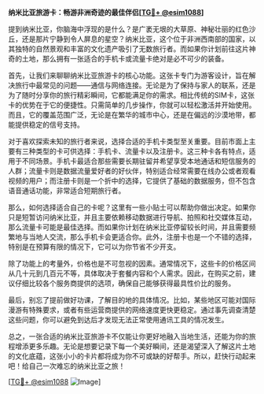 **纳米比亚旅游卡：畅游非洲奇迹的最佳伴侣[[TG💪+ @esim1088](https://t.me/s/esim1088)]**

提到纳米比亚，你脑海中浮现的是什么？是广袤无垠的大草原、神秘壮丽的红色沙丘，还是那片宁静到令人屏息的星空？纳米比亚，这个位于非洲西南部的国家，以其独特的自然景观和丰富的文化遗产吸引了无数旅行者。而如果你计划前往这片神奇的土地，那么拥有一张适合的手机卡或流量卡绝对是必不可少的装备。

首先，让我们来聊聊纳米比亚旅游卡的核心功能。这张卡专门为游客设计，旨在解决旅行中最常见的问题——通信与网络连接。无论是为了保持与家人的联系，还是为了随时分享你的旅行精彩瞬间，它都能满足你的需求。相比传统的SIM卡，这张卡的优势在于它的便捷性。只需简单的几步操作，你就可以轻松激活并开始使用。而且，它的覆盖范围广泛，无论是在繁华的城市中心，还是在偏远的沙漠地带，都能提供稳定的信号支持。

对于喜欢探索未知的旅行者来说，选择合适的手机卡类型至关重要。目前市面上主要有三种类型的卡可供选择：手机卡、流量卡以及注册卡。这三种卡各有特点，适用于不同场景。手机卡最适合那些需要长期驻留并希望享受本地通话和短信服务的人群；流量卡则是数据流量爱好者的好伙伴，特别适合经常需要在线办公或者观看视频的用户；而注册卡则是一个折中的选择，它提供了基础的数据服务，但不包含语音通话功能，非常适合短期旅行者。

那么，如何选择适合自己的卡呢？这里有一些小贴士可以帮助你做出决定。如果你只是短暂访问纳米比亚，并且主要依赖移动数据进行导航、拍照和社交媒体互动，那么流量卡可能是最佳选择。而如果你计划在纳米比亚停留较长时间，并且需要频繁地与当地人交流，那么手机卡会更适合你。此外，注册卡也是一个不错的选择，特别是在预算有限的情况下，它可以为你节省不少开支。

除了功能上的考量外，价格也是不可忽视的因素。通常情况下，这些卡的价格区间从几十元到几百元不等，具体取决于套餐内容和个人需求。因此，在购买之前，建议仔细比较各个服务商提供的选项，确保自己能够获得最具性价比的服务。

最后，别忘了提前做好功课，了解目的地的具体情况。比如，某些地区可能对国际漫游有特殊要求，或者有些运营商提供的网络速度更快更稳定。通过事先调查清楚这些问题，你可以避免到达后才发现无法正常使用通讯工具的情况发生。

总之，一张合适的纳米比亚旅游卡不仅能让你更好地融入当地生活，还能为你的旅程增添更多乐趣。无论是想要记录下每一个美好瞬间，还是渴望深入了解这片土地的文化底蕴，这张小小的卡片都将成为你不可或缺的好帮手。所以，赶快行动起来吧！给自己一次难忘的纳米比亚之旅！

[[TG💪+ @esim1088](https://t.me/s/esim1088) ![Image](https://i.postimg.cc/4NQfJmqS/Snipaste-2025-05-13-00-14-12.png)]